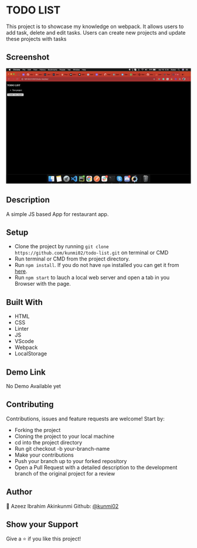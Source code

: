 # TODO LIST

This project is to showcase my knowledge on webpack. It allows users to add task, delete and edit tasks.
Users can create new projects and update these projects with tasks
<!-- ![microverse](https://camo.githubusercontent.com/3a5835d4f56c57cec85939ac345e43fef164c178/68747470733a2f2f696d672e736869656c64732e696f2f62616467652f4d6963726f76657273652d626c756576696f6c6574) -->

## Screenshot

![Screenshot of the Book Library](src/assets/home.png)

## Description

A simple JS based App for restaurant app.

## Setup
- Clone the project by running `git clone https://github.com/kunmi02/todo-list.git` on terminal or CMD
- Run terminal or CMD from the project directory.
-  Run `npm install`. If you do not have `npm` installed you can get it from [here](https://www.npmjs.com/).
- Run `npm start` to lauch a local web server and open a tab in you Browser with the page.

## Built With

- HTML 
- CSS
- Linter
- JS
- VScode
- Webpack
- LocalStorage

## Demo Link
 <!-- http://akinkunmi.me/restaurant-page/ -->
 No Demo Available yet

## Contributing

Contributions, issues and feature requests are welcome! Start by:

  - Forking the project
  - Cloning the project to your local machine
  - cd into the project directory
  - Run git checkout -b your-branch-name
  - Make your contributions
  - Push your branch up to your forked repository
  - Open a Pull Request with a detailed description to the development branch of the original project for a review



## Author

👤 Azeez Ibrahim Akinkunmi 
Github: [@kunmi02](https://github.com/kunmi02)

## Show your Support
Give a ⭐ if you like this project!
